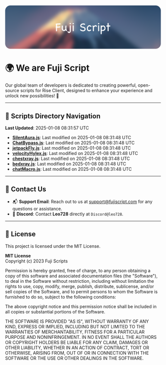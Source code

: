 ![Banner](.github/b.webp)

# 🌍 **We are Fuji Script**

Our global team of developers is dedicated to creating powerful, open-source scripts for Rise Client, designed to enhance your experience and unlock new possibilities! 🌟

---
<!-- SCRIPTS_NAVIGATION_START -->
## 📂 **Scripts Directory Navigation**

**Last Updated**: 2025-01-08 08:31:57 UTC

- **[SilentAura.js](scripts/SilentAura.js)**: Last modified on 2025-01-08 08:31:48 UTC
- **[ChatBypass.js](scripts/ChatBypass.js)**: Last modified on 2025-01-08 08:31:48 UTC
- **[jetpackFly.js](scripts/jetpackFly.js)**: Last modified on 2025-01-08 08:31:48 UTC
- **[velocityHylex.js](scripts/velocityHylex.js)**: Last modified on 2025-01-08 08:31:48 UTC
- **[chestxray.js](scripts/chestxray.js)**: Last modified on 2025-01-08 08:31:48 UTC
- **[bedxray.js](scripts/bedxray.js)**: Last modified on 2025-01-08 08:31:48 UTC
- **[chatMacro.js](scripts/chatMacro.js)**: Last modified on 2025-01-08 08:31:48 UTC

<!-- SCRIPTS_NAVIGATION_END -->

---

## 💬 **Contact Us**  
- 📬 **Support Email**: Reach out to us at [support@fujiscript.com](mailto:support@fujiscript.com) for any questions or assistance.  
- 💬 **Discord**: Contact **Leo728** directly at `Discord@leo728`.

---

## 📜 **License**

This project is licensed under the MIT License.  

**MIT License**  
Copyright (c) 2023 Fuji Scripts  

Permission is hereby granted, free of charge, to any person obtaining a copy of this software and associated documentation files (the "Software"), to deal in the Software without restriction, including without limitation the rights to use, copy, modify, merge, publish, distribute, sublicense, and/or sell copies of the Software, and to permit persons to whom the Software is furnished to do so, subject to the following conditions:  

The above copyright notice and this permission notice shall be included in all copies or substantial portions of the Software.  

THE SOFTWARE IS PROVIDED "AS IS", WITHOUT WARRANTY OF ANY KIND, EXPRESS OR IMPLIED, INCLUDING BUT NOT LIMITED TO THE WARRANTIES OF MERCHANTABILITY, FITNESS FOR A PARTICULAR PURPOSE AND NONINFRINGEMENT. IN NO EVENT SHALL THE AUTHORS OR COPYRIGHT HOLDERS BE LIABLE FOR ANY CLAIM, DAMAGES OR OTHER LIABILITY, WHETHER IN AN ACTION OF CONTRACT, TORT OR OTHERWISE, ARISING FROM, OUT OF OR IN CONNECTION WITH THE SOFTWARE OR THE USE OR OTHER DEALINGS IN THE SOFTWARE.  
